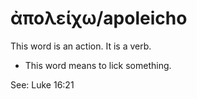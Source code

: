 # ἀπολείχω/apoleicho 
This word is an action. It is a verb.

* This word means to lick something. 

See: Luke 16:21
